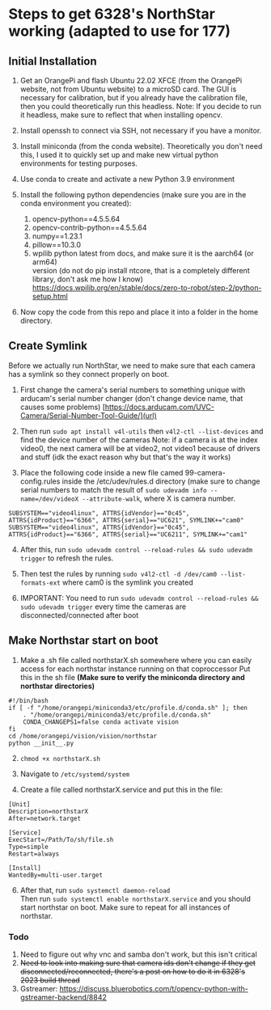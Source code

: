 # Steps to get 6328's NorthStar working (adapted to use for 177)

## Initial Installation
1. Get an OrangePi and flash Ubuntu 22.02 XFCE (from the OrangePi website, not from Ubuntu website) to a microSD card. The GUI is necessary for calibration, but if you already have the calibration file, then you could theoretically run this headless. Note: If you decide to run it headless, make sure to reflect that when installing opencv.
   
3. Install openssh to connect via SSH, not necessary if you have a monitor.
   
5. Install miniconda (from the conda website). Theoretically you don't need this, I used it to quickly set up and make new virtual python environments for testing purposes.
   
7. Use conda to create and activate a new Python 3.9 environment
   
9. Install the following python dependencies (make sure you are in the conda environment you created):
   1. opencv-python==4.5.5.64
   2. opencv-contrib-python==4.5.5.64
   3. numpy==1.23.1
   4. pillow==10.3.0
   5. wpilib python latest from docs, and make sure it is the aarch64 (or arm64)   
      version (do not do pip install ntcore, that is a completely different library,
      don't ask me how I know)
[      https://docs.wpilib.org/en/stable/docs/zero-to-robot/step-2/python-setup.html
](url)
10. Now copy the code from this repo and place it into a folder in the home directory.
   
## Create Symlink
Before we actually run NorthStar, we need to make sure that each camera has a symlink so they connect properly on boot.
   
1. First change the camera's serial numbers to something unique with arducam's serial number changer (don't change device name, that causes some problems)  [https://docs.arducam.com/UVC-Camera/Serial-Number-Tool-Guide/](url)
   
2. Then run `sudo apt install v4l-utils` then `v4l2-ctl --list-devices` and find the device number of the cameras
   Note: if a camera is at the index video0, the next camera will be at video2,         not video1 because of drivers and stuff (idk the exact reason why but that's         the way it works)

3. Place the following code inside a new file camed 99-camera-config.rules inside the /etc/udev/rules.d directory (make sure to change serial numbers to match the result of `sudo udevadm info --name=/dev/videoX --attribute-walk`, where X is camera number.
```
SUBSYSTEM=="video4linux", ATTRS{idVendor}=="0c45", ATTRS{idProduct}=="6366", ATTRS{serial}=="UC621", SYMLINK+="cam0"
SUBSYSTEM=="video4linux", ATTRS{idVendor}=="0c45", ATTRS{idProduct}=="6366", ATTRS{serial}=="UC6211", SYMLINK+="cam1"
```
4. After this, run `sudo udevadm control --reload-rules && sudo udevadm trigger` to refresh the rules.
    
5. Then test the rules by running `sudo v4l2-ctl -d /dev/cam0 --list-formats-ext` where cam0 is the symlink you created
   
6. IMPORTANT: You need to run `sudo udevadm control --reload-rules && sudo udevadm trigger` every time the cameras are disconnected/connected after boot
   

## Make Northstar start on boot
   
1. Make a .sh file called northstarX.sh somewhere where you can easily access for each northstar instance running on that coproccessor
Put this in the sh file
**(Make sure to verify the miniconda directory and northstar directories)**
```
#!/bin/bash
if [ -f "/home/orangepi/miniconda3/etc/profile.d/conda.sh" ]; then
    . "/home/orangepi/miniconda3/etc/profile.d/conda.sh"
    CONDA_CHANGEPS1=false conda activate vision
fi
cd /home/orangepi/vision/vision/northstar
python __init__.py
```  

2. `chmod +x northstarX.sh`
   
4. Navigate to `/etc/systemd/system`

5. Create a file called northstarX.service and put this in the file:  
```
[Unit]
Description=northstarX
After=network.target

[Service]
ExecStart=/Path/To/sh/file.sh
Type=simple
Restart=always

[Install]
WantedBy=multi-user.target
```  

6. After that, run `sudo systemctl daemon-reload`  
Then run `sudo systemctl enable northstarX.service`  and you should start northstar on boot. Make sure to repeat for all instances of northstar.

### Todo
1. Need to figure out why vnc and samba don't work, but this isn't critical
2. ~~Need to look into making sure that camera ids don't change if they get disconnected/reconnected, there's a post on how to do it in 6328's 2023 build thread~~
3. Gstreamer: [https://discuss.bluerobotics.com/t/opencv-python-with-gstreamer-backend/8842
](url)
